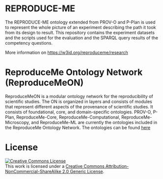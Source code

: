 # REPRODUCE-ME
The REPRODUCE-ME ontology extended from PROV-O and P-Plan is used to represent the whole picture of an experiment describing the path it took from its design to result.
This repository contains the experiment datasets and the scripts used for the evaluation and the SPARQL query results of the competency questions.

More information on https://w3id.org/reproduceme/research

# ReproduceMe Ontology Network (ReproduceMeON)
ReproduceMeON is a modular ontology network for the reproducibility of scientific studies.
The ON is organized in layers and consists of modules that represent different aspects of the provenance of scientific studies.
It consists of foundational, core, and domain-specific ontologies.
PROV-O, P-Plan, ReproduceMe-Core, ReproduceMe-Computational, ReproduceMe-Microscopy, and ReproduceMe-ML are currently the ontologies included in the ReproduceMe Ontology Network. The ontologies can be found [here](https://github.com/Sheeba-Samuel/REPRODUCE-ME/tree/master/OntologyNetwork)
# License
<a rel="license" href="http://creativecommons.org/licenses/by-nc-sa/2.0/"><img alt="Creative Commons License" style="border-width:0" src="https://i.creativecommons.org/l/by-nc-sa/2.0/88x31.png" /></a><br />This work is licensed under a <a rel="license" href="http://creativecommons.org/licenses/by-nc-sa/2.0/">Creative Commons Attribution-NonCommercial-ShareAlike 2.0 Generic License</a>.
